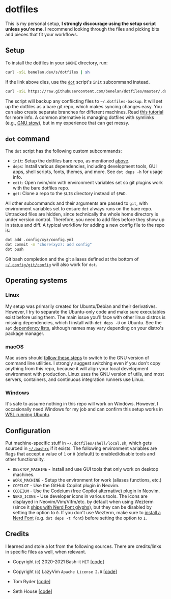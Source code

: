 # dotfiles

This is my personal setup, **I strongly discourage using the setup script unless
you're me**. I recommend looking through the files and picking bits and pieces
that fit your workflows.

## Setup

To install the dotfiles in your `$HOME` directory, run:

```sh
curl -sSL benelan.dev/s/dotfiles | sh
```

If the link above dies, use the [`dot`](../.dotfiles/bin/dot) script's `init`
subcommand instead.

```sh
curl -sSL https://raw.githubusercontent.com/benelan/dotfiles/master/.dotfiles/bin/dot | bash -s init
```

The script will backup any conflicting files to `~/.dotfiles-backup`. It
will set up the dotfiles as a bare git repo, which makes syncing changes easy.
You can also create separate branches for different machines. Read
[this tutorial](https://www.atlassian.com/git/tutorials/dotfiles) for more info.
A common alternative is managing dotfiles with symlinks (e.g.,
[GNU stow](https://www.gnu.org/software/stow/)), but in my experience that can
get messy.

## `dot` command

The `dot` script has the following custom subcommands:

- `init`: Setup the dotfiles bare repo, as mentioned [above](#setup).
- `deps`: Install various dependencies, including development tools, GUI apps,
  shell scripts, fonts, themes, and more. See `dot deps -h` for usage info.
- `edit`: Open nvim/vim with environment variables set so git plugins work with
  the bare dotfiles repo.
- `get`: Clone a repo to the `$LIB` directory instead of `$PWD`.

All other subcommands and their arguments are passed to `git`, with environment
variables set to ensure `dot` always runs on the bare repo. Untracked files are
hidden, since technically the whole home directory is under version control.
Therefore, you need to add files before they show up in status and diff. A
typical workflow for adding a new config file to the repo is:

```sh
dot add .config/xyz/config.yml
dot commit -m "chore(xyz): add config"
dot push
```

Git bash completion and the git aliases defined at the bottom of
[`~/.config/git/config`](../.config/git/config) will also work for `dot`.

## Operating systems

### Linux

My setup was primarily created for Ubuntu/Debian and their derivatives. However,
I try to separate the Ubuntu-only code and make sure executables exist before
using them. The main issue you'll face with other linux distros is missing
dependencies, which I install with `dot deps -U` on Ubuntu. See the `apt`
[dependency lists](../.dotfiles/deps), although names may vary depending on your
distro's package manager.

### macOS

Mac users should [follow these steps](https://ryanparman.com/posts/2019/using-gnu-command-line-tools-in-macos-instead-of-freebsd-tools/)
to switch to the GNU version of command line utilities. I strongly suggest
switching even if you don't copy anything from this repo, because it will align
your local development environment with production. Linux uses the GNU version
of utils, and most servers, containers, and continuous integration runners use
Linux.

### Windows

It's safe to assume nothing in this repo will work on Windows. However, I
occasionally need Windows for my job and can confirm this setup works in
[WSL running Ubuntu](https://ubuntu.com/desktop/wsl).

## Configuration

Put machine-specific stuff in `~/.dotfiles/shell/local.sh`, which gets sourced
in [`~/.bashrc`](../.bashrc) if it exists. The following environment variables
are flags that accept a value of `1` or `0` (default) to enabled/disable tools
and other functionality.

- `DESKTOP_MACHINE` - Install and use GUI tools that only work on desktop machines.
- `WORK_MACHINE` - Setup the environment for work (aliases functions, etc.)
- `COPILOT` - Use the GitHub Copilot plugin in Neovim.
- `CODEIUM` - Use the Codeium (free Copilot alternative) plugin in Neovim.
- `NERD_ICONS` - Use developer icons in various tools. The icons are displayed
  in Neovim/Vim/Vifm/etc. by default when using Wezterm (since it
  [ships with Nerd Font glyphs](https://wezfurlong.org/wezterm/config/lua/wezterm/nerdfonts.html)),
  but they can be disabled by setting the option to `0`. If you don't use
  Wezterm, make sure to [install a Nerd Font](https://www.nerdfonts.com/) (e.g.
  `dot deps -t font`) before setting the option to `1`.

## Credits

I learned and stole a lot from the following sources. There are credits/links in
specific files as well, when relevant.

- Copyright (c) 2020-2021 Bash-it `MIT` [[code](https://github.com/Bash-it/bash-it)]

- Copyright (c) LazyVim `Apache License 2.0` [[code](https://github.com/LazyVim/LazyVim)]

- Tom Ryder [[code](https://dev.sanctum.geek.nz/cgit/dotfiles.git/tree/)]

- Seth House [[code](https://github.com/whiteinge/dotfiles)]
